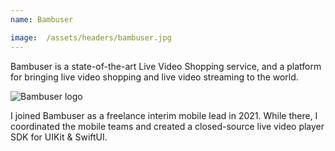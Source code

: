 ```yaml
---
name: Bambuser

image:  /assets/headers/bambuser.jpg
---
```


Bambuser is a state-of-the-art Live Video Shopping service, and a platform for bringing live video shopping and live video streaming to the world.

![Bambuser logo]({{page.image}})

I joined Bambuser as a freelance interim mobile lead in 2021. While there, I coordinated the mobile teams and created a closed-source live video player SDK for UIKit & SwiftUI.